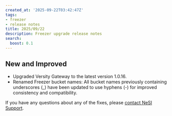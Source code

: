 ```yaml
---
created_at: '2025-09-22T03:42:47Z'
tags:
- freezer
- release notes
title: 2025/09/22
description: Freezer upgrade release notes
search:
  boost: 0.1
---
```


## New and Improved

- Upgraded Versity Gateway to the latest version 1.0.16.
- Renamed Freezer bucket names: All bucket names previously containing underscores (_) have been updated to use hyphens (-) for improved consistency and compatibility.

If you have any questions about any of the fixes, please [contact NeSI Support](mailto:support@nesi.org.nz "mailto:support@nesi.org.nz").
